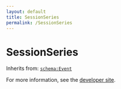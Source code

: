 ```yaml
---
layout: default
title: SessionSeries
permalink: /SessionSeries
---
```


# SessionSeries


Inherits from: [`schema:Event`](https://schema.org/Event)

For more information, see the [developer site](https://developer.openactive.io/data-model/types/).